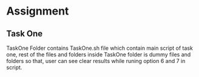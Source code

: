 # Assignment
## Task One
TaskOne Folder contains TaskOne.sh file which contain main script of task one, rest of the files and folders inside TaskOne folder is dummy files and folders so that, user can see clear results while runing option 6 and 7 in script.
